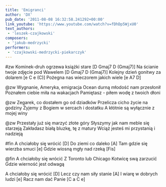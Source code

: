 ```yaml
---
title: 'Emigranci'
author: 'DX'
pub_date: '2011-08-08 16:32:58.241292+00:00'
link_youtube: 'https://www.youtube.com/watch?v=fDhDp5WjxU0'
text_authors:
 - 'leszek-czajkowski'
composers:
 - 'jakub-medrzycki'
performers:
 - 'czajkowski-medrzycki-piekarczyk'
---
```


#zw
Kominek-druh ogrzewa książki stare [D Gmaj7 D (Gmaj7)]
Na ścianie twoje zdjęcie pod Wawelem [D Gmaj7 D (Gmaj7)]
Kolejny dzień gonitwy za dolarem [e C e (C)]
Pożegna nas wieczorem jakich wiele [e A7 D]

@zw
Wygnanie, Ameryka, emigracja
Ocean durną młodość nam przesłonił
Poznałem ciebie miła na wakacjach
Pamiętasz - piłem wodę z twoich dłoni

@zw
Zegarek, co dostałem go od dziadków
Przelicza cicho życie na godziny
Żyjemy z Bogiem w sercach i dostatku
A kłótnie są wyłącznie z mojej winy

@zw
Przestały już się marzyć złote góry
Słyszymy jak nam meble się starzeją
Zakładasz białą bluzkę, tę z matury
Wciąż jesteś mi przystanią i nadzieją

#fin
A chciałoby się wrócić [D]
Do ziemi co daleko [A]
Tam gdzie się wierzba smuci [e]
Gdzie wiosną mgły nad rzeką [Fis]

@fin
A chciałoby się wrócić
Z Toronto lub Chicago
Kotwicę swą zarzucić
Gdzie wierność jest odwagą

A chciałoby się wrócić [D]
Lecz czy nam siły stanie [A]
I wiarę w dobrych ludzi [e]
Racz nam dać Panie [C a C e]
